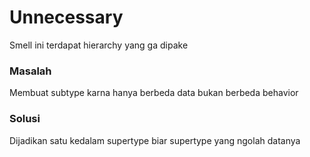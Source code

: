 # Unnecessary 

Smell ini terdapat hierarchy yang ga dipake

### Masalah

Membuat subtype karna hanya berbeda data bukan berbeda behavior

### Solusi

Dijadikan satu kedalam supertype biar supertype yang ngolah datanya